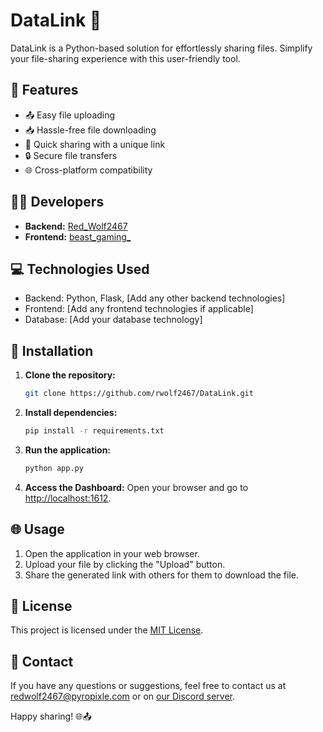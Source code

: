 # DataLink 📂

DataLink is a Python-based solution for effortlessly sharing files. Simplify your file-sharing experience with this user-friendly tool.

## 🚀 Features

- 📤 Easy file uploading
- 📥 Hassle-free file downloading
- 🔄 Quick sharing with a unique link
- 🔒 Secure file transfers
- 🌐 Cross-platform compatibility

## 🧑‍💻 Developers

- **Backend:** [Red_Wolf2467](https://github.com/Red_Wolf2467)
- **Frontend:** [beast_gaming_](https://github.com/beast_gaming_)

## 💻 Technologies Used

- Backend: Python, Flask, [Add any other backend technologies]
- Frontend: [Add any frontend technologies if applicable]
- Database: [Add your database technology]

## 📝 Installation

1. **Clone the repository:**
   ```bash
   git clone https://github.com/rwolf2467/DataLink.git
   ```
2. **Install dependencies:**
   ```bash
   pip install -r requirements.txt
   ```
3. **Run the application:**
   ```bash
   python app.py
   ```
4. **Access the Dashboard:**
   Open your browser and go to [http://localhost:1612](http://localhost:1615).

## 🌐 Usage

1. Open the application in your web browser.
2. Upload your file by clicking the "Upload" button.
3. Share the generated link with others for them to download the file.

## 📄 License

This project is licensed under the [MIT License](LICENSE).

## 📧 Contact

If you have any questions or suggestions, feel free to contact us at [redwolf2467@pyropixle.com](mailto:redwolf2467@pyropixle.com) or on [our Discord server](https://link.pyropixle.com/discord).

Happy sharing! 🌐📤
